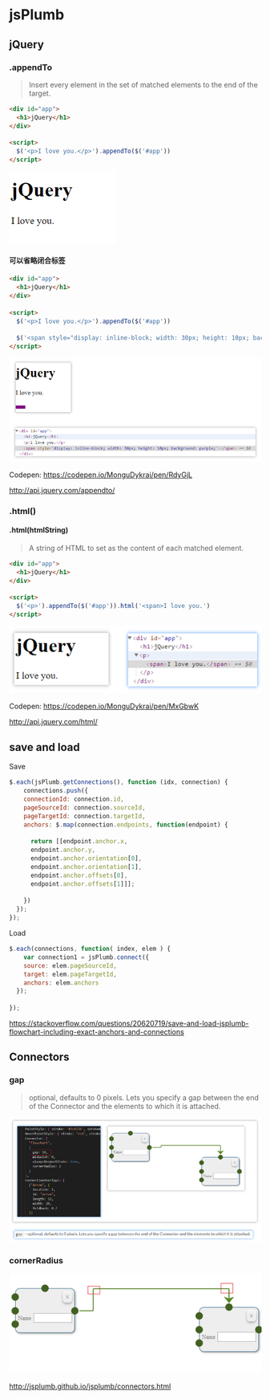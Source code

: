 # jsPlumb

## jQuery

### .appendTo

> Insert every element in the set of matched elements to the end of the target.

```html
<div id="app">
  <h1>jQuery</h1>
</div>

<script>
  $('<p>I love you.</p>').appendTo($('#app'))
</script>
```

![](./images/Snipaste_2019-03-16_20-23-04.png)

#### 可以省略闭合标签

```html
<div id="app">
  <h1>jQuery</h1>
</div>

<script>
  $('<p>I love you.</p>').appendTo($('#app'))

  $('<span style="display: inline-block; width: 30px; height: 10px; background: purple;">').appendTo($('#app')) // span 未写 “闭合” 标签
</script>
```

![](./images/Snipaste_2019-03-16_20-44-17.png)

Codepen: <https://codepen.io/MonguDykrai/pen/RdyGjL>

<http://api.jquery.com/appendto/>

### .html()

#### .html(htmlString)

> A string of HTML to set as the content of each matched element.

```html
<div id="app">
  <h1>jQuery</h1>
</div>

<script>
  $('<p>').appendTo($('#app')).html('<span>I love you.')
</script>
```

![](./images/Snipaste_2019-03-16_20-57-16.png)

Codepen: <https://codepen.io/MonguDykrai/pen/MxGbwK>

<http://api.jquery.com/html/>

## save and load

Save

```js
$.each(jsPlumb.getConnections(), function (idx, connection) {
    connections.push({
    connectionId: connection.id,
    pageSourceId: connection.sourceId,
    pageTargetId: connection.targetId,
    anchors: $.map(connection.endpoints, function(endpoint) {

      return [[endpoint.anchor.x, 
      endpoint.anchor.y, 
      endpoint.anchor.orientation[0], 
      endpoint.anchor.orientation[1],
      endpoint.anchor.offsets[0],
      endpoint.anchor.offsets[1]]];

    })
  });
});
```

Load

```js
$.each(connections, function( index, elem ) {
    var connection1 = jsPlumb.connect({
    source: elem.pageSourceId,
    target: elem.pageTargetId,
    anchors: elem.anchors
  });

});
```

<https://stackoverflow.com/questions/20620719/save-and-load-jsplumb-flowchart-including-exact-anchors-and-connections>

## Connectors

### gap

> optional, defaults to 0 pixels. Lets you specify a gap between the end of the Connector and the elements to which it is attached.

![](./images/Snipaste_2019-03-17_06-15-24.png)

### cornerRadius

![](./images/Snipaste_2019-03-17_06-17-56.png)

<http://jsplumb.github.io/jsplumb/connectors.html>